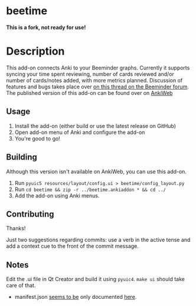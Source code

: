 # beetime 

**This is a fork, not ready for use!**

# Description
This add-on connects Anki to your Beeminder graphs.  Currently it supports syncing your time spent reviewing, number of cards reviewed and/or number of cards/notes added, with more metrics planned.  Discussion of features and bugs takes place over [on this thread on the Beeminder forum](http://forum.beeminder.com/t/announcing-beeminder-for-anki/2206).  The published version of this add-on can be found over on [AnkiWeb](https://ankiweb.net/shared/info/1728790823)

## Usage

1. Install the add-on (either build or use the latest release on GitHub)
2. Open add-on menu of Anki and configure the add-on
3. You're good to go!

## Building 

Although this version isn't available on AnkiWeb, you can use this add-on.

1. Run `pyuic5 resources/layout/config.ui > beetime/config_layout.py`
1. Run `cd beetime && zip -r ../beetime.ankiaddon * && cd ../`
2. Add the add-on using Anki menus.

## Contributing
Thanks!

Just two suggestions regarding commits: use a verb in the active tense and add a context cue to the front of the commit message.

## Notes
Edit the .ui file in Qt Creator and build it using `pyuic4`. `make ui` should take care of that.

- manifest.json [seems to be](https://www.reddit.com/r/Anki/comments/fbqwkx/anki_addon_manifest_documentation/fj63tse/?context=8&depth=9) only documented [here](https://github.com/ankitects/anki/blob/c966d88e4c003b043c22fca0cf71ea8d14b1cb97/qt/aqt/addons.py#L146-L167).
